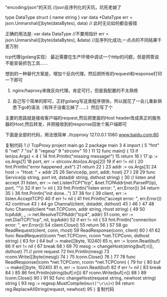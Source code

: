 
"encoding/json"的天坑
 //json反序列化的天坑，坑死老娘了
 
 type DataType struct {
   name string
 }
 var data *DataType
 err = json.Unmarshal([]byte(dataBytes), data)   // 此时无论如何都会报错
 
 正确的用法是:
 var data DataType  //不要用指针
 err = json.Unmarshal([]byte(dataBytes), &data)    //反序列化成功,一点点的不同结果千差万别



tcp代理(golang实现）
最近需要在生产环境中调试一个http的问题，但是网管说不能安装抓包工具......

想到的一种替代方案是，增加个反向代理，然后把所有的request和response打印一下即可

1. nginx/haproxy来做反向代理，肯定可行，但是我配置的不太熟练

2. 自己写个简单的即可，正好golang写这类程序很快，所以就花了一会儿重新熟悉下go的语法（有阵子没看忘掉了......）然后写了个

主要的思路就是接收客户端的request,然后把里面的Host header改成真正的服务器的Host,然后转发，并把接收到的response回发个客户端即可

下面是全部的代码，用法很简单 ./tcpproxy 127.0.0.1 1080 www.baidu.com:80

复制代码
 1 // TcpProxy project main.go
 2 package main
 3 
 4 import (
 5     "fmt"
 6     "net"
 7     "os"
 8     "regexp"
 9     "strconv"
10 )
11 
12 func main() {
13     if len(os.Args) < 4 {
14         fmt.Println("missing message!")
15         return
16     }
17     ip := os.Args[1]
18     port, err := strconv.Atoi(os.Args[2])
19     if err != nil {
20         fmt.Println("error happened ,exit")
21         return
22     }
23     addr := os.Args[3]
24     host := "Host: " + addr
25 
26     Service(ip, port, addr, host)
27 }
28 
29 func Service(ip string, port int, dstaddr string, dsthost string) {
30     // listen and accept
31     listen, err := net.ListenTCP("tcp", &net.TCPAddr{net.ParseIP(ip), port, ""})
32     if err != nil {
33         fmt.Println("listen error: ", err.Error())
34         return
35     }
36     fmt.Println("init done...")
37 
38     for {
39         client, err := listen.AcceptTCP()
40         if err != nil {
41             fmt.Println("accept error: ", err.Error())
42             continue
43         }
44         go Channal(client, dstaddr, dsthost)
45     }
46 }
47 
48 func Channal(client *net.TCPConn, addr string, rhost string) {
49 
50     tcpAddr, _ := net.ResolveTCPAddr("tcp4", addr)
51     conn, err := net.DialTCP("tcp", nil, tcpAddr)
52     if err != nil {
53         fmt.Println("connection error: ", err.Error())
54         client.Close()
55         return
56     }
57 
58     go ReadRequest(client, conn, rhost)
59     ReadResponse(conn, client)
60 }
61 
62 func ReadRequest(lconn *net.TCPConn, rconn *net.TCPConn, dsthost string) {
63     for {
64         buf := make([]byte, 10240)
65         n, err := lconn.Read(buf)
66         if err != nil {
67             break
68         }
69 
70         mesg := changeHost(string(buf[:n]), dsthost)
71         // print request
72         fmt.Println(mesg)
73         rconn.Write([]byte(mesg))
74     }
75     lconn.Close()
76 }
77 
78 func ReadResponse(lconn *net.TCPConn, rconn *net.TCPConn) {
79     for {
80         buf := make([]byte, 10240)
81         n, err := lconn.Read(buf)
82         if err != nil {
83             break
84         }
85 
86         fmt.Println(string(buf[:n]))
87         rconn.Write(buf[:n])
88     }
89     lconn.Close()
90 }
91 
92 func changeHost(request string, newhost string) string {
93     reg := regexp.MustCompile(`Host[^\r\n]+`)
94     return reg.ReplaceAllString(request, newhost)
95 }
复制代码
